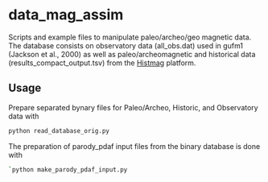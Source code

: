 # data_mag_assim

Scripts and example files to manipulate paleo/archeo/geo magnetic data. The database consists on observatory data (all_obs.dat) used in gufm1 (Jackson et al., 2000) as well as paleo/archeomagnetic and historical data (results_compact_output.tsv) from the [Histmag](https://cobs.zamg.ac.at/data/index.php/en/data-access/histmag) platform.

## Usage

Prepare separated bynary files for Paleo/Archeo, Historic, and Observatory data with
```bash
python read_database_orig.py
```

The preparation of parody_pdaf input files from the binary database is done with
```bash
`python make_parody_pdaf_input.py
```

